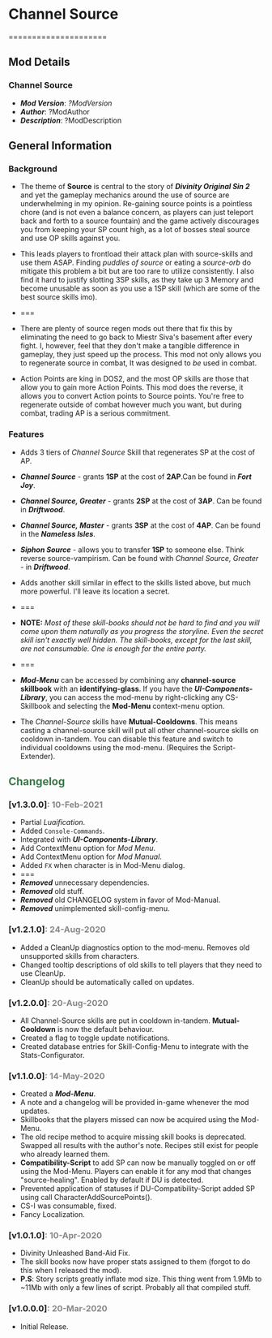 # Channel Source

=====================

## Mod Details

### Channel Source

- ***Mod Version***: _?ModVersion_
- ***Author***: ?ModAuthor
- ***Description***: ?ModDescription

## General Information

### Background

- The theme of **Source** is central to the story of ***Divinity Original Sin 2*** and yet the gameplay mechanics around the use of source are underwhelming in my opinion. Re-gaining source points is a pointless chore (and is not even a balance concern, as players can just teleport back and forth to a source fountain) and the game actively discourages you from keeping your SP count high, as a lot of bosses steal source and use OP skills against you.

- This leads players to frontload their attack plan with source-skills and use them ASAP. Finding _puddles of source_ or eating a _source-orb_ do mitigate this problem a bit but are too rare to utilize consistently. I also find it hard to justify slotting 3SP skills, as they take up 3 Memory and become unusable as soon as you use a 1SP skill (which are some of the best source skills imo).

- ===

- There are plenty of source regen mods out there that fix this by eliminating the need to go back to Miestr Siva's basement after every fight. I, however, feel that they don't make a tangible difference in gameplay, they just speed up the process. This mod not only allows you to regenerate source in combat, It was designed to _be_ used in combat.
- Action Points are king in DOS2, and the most OP skills are those that allow you to gain more Action Points. This mod does the reverse, it allows you to convert Action points to Source points. You're free to regenerate outside of combat however much you want, but during combat, trading AP is a serious commitment.

### Features

- Adds 3 tiers of _Channel Source_ Skill that regenerates SP at the cost of AP.
- ***Channel Source*** - grants **1SP** at the cost of **2AP**.Can be found in ***Fort Joy***.
- ***Channel Source, Greater*** - grants **2SP** at the cost of **3AP**. Can be found in ***Driftwood***.
- ***Channel Source, Master*** - grants **3SP** at the cost of **4AP**. Can be found in the ***Nameless Isles***.
- ***Siphon Source*** - allows you to transfer **1SP** to someone else. Think reverse source-vampirism. Can be found with _Channel Source, Greater_ - in ***Driftwood***.
- Adds another skill similar in effect to the skills listed above, but much more powerful. I'll leave its location a secret.
- ===
- **NOTE:** _Most of these skill-books should not be hard to find and you will come upon them naturally as you progress the storyline. Even the secret skill isn't exactly well hidden. The skill-books, except for the last skill, are not consumable. One is enough for the entire party._
- ===
- ***Mod-Menu*** can be accessed by combining any **channel-source skillbook** with an **identifying-glass**. If you have the ***UI-Components-Library***, you can access the mod-menu by right-clicking any CS-Skillbook and selecting the **Mod-Menu** context-menu option.

- The _Channel-Source_ skills have **Mutual-Cooldowns**. This means casting a channel-source skill will put all other channel-source skills on cooldown in-tandem. You can disable this feature and switch to individual cooldowns using the mod-menu. (Requires the Script-Extender).

## <font color='#3F784C'>Changelog</font>

### [v1.3.0.0]<font color='#888888'>: 10-Feb-2021</font>

- Partial _Luaification_.
- Added `Console-Commands`.
- Integrated with ***UI-Components-Library***.
- Add ContextMenu option for _Mod Menu_.
- Add ContextMenu option for _Mod Manual_.
- Added `FX` when character is in Mod-Menu dialog.
- ===
- ***Removed*** unnecessary dependencies.
- ***Removed*** old stuff.
- ***Removed*** old CHANGELOG system in favor of Mod-Manual.
- ***Removed*** unimplemented skill-config-menu.

### [v1.2.1.0]<font color='#888888'>: 24-Aug-2020</font>

- Added a CleanUp diagnostics option to the mod-menu. Removes old unsupported skills from characters.
- Changed tooltip descriptions of old skills to tell players that they need to use CleanUp.
- CleanUp should be automatically called on updates.

### [v1.2.0.0]<font color='#888888'>: 20-Aug-2020</font>

- All Channel-Source skills are put in cooldown in-tandem. **Mutual-Cooldown** is now the default behaviour.
- Created a flag to toggle update notifications.
- Created database entries for Skill-Config-Menu to integrate with the Stats-Configurator.

### [v1.1.0.0]<font color='#888888'>: 14-May-2020</font>

- Created a ***Mod-Menu***.
- A note and a changelog will be provided in-game whenever the mod updates.
- Skillbooks that the players missed can now be acquired using the Mod-Menu.
- The old recipe method to acquire missing skill books is deprecated. Swapped all results with the author's note. Recipes still exist for people who already learned them.
- **Compatibility-Script** to add SP can now be manually toggled on or off using the Mod-Menu. Players can enable it for any mod that changes "source-healing". Enabled by default if DU is detected.
- Prevented application of statuses if DU-Compatibility-Script added SP using call CharacterAddSourcePoints().
- CS-I was consumable, fixed.
- Fancy Localization.

### [v1.0.1.0]<font color='#888888'>: 10-Apr-2020</font>

- Divinity Unleashed Band-Aid Fix.
- The skill books now have proper stats assigned to them (forgot to do this when I released the mod).
- **P.S**: Story scripts greatly inflate mod size. This thing went from 1.9Mb to ~11Mb with only a few lines of script. Probably all that compiled stuff.

### [v1.0.0.0]<font color='#888888'>: 20-Mar-2020</font>

- Initial Release.
